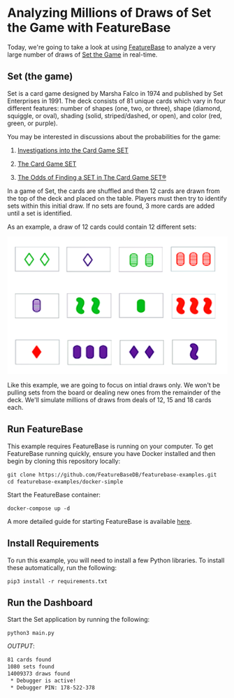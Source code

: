 # Analyzing Millions of Draws of Set the Game with FeatureBase 
Today, we're going to take a look at using [FeatureBase](https://featurebase.com/) to analyze a very large number of draws of [Set the Game](https://en.wikipedia.org/wiki/Set_(card_game)) in real-time.

## Set (the game)
Set is a card game designed by Marsha Falco in 1974 and published by Set Enterprises in 1991. The deck consists of 81 unique cards which vary in four different features: number of shapes (one, two, or three), shape (diamond, squiggle, or oval), shading (solid, striped/dashed, or open), and color (red, green, or purple). 

You may be interested in discussions about the probabilities for the game:

1. [Investigations into the Card Game SET](https://www.setgame.com/sites/default/files/teacherscorner/SETPROOF.pdf)

1. [The Card Game SET](http://homepages.warwick.ac.uk/staff/D.Maclagan/papers/set.pdf)

1. [The Odds of Finding a SET in The Card Game SET®](http://norvig.com/SET.html)

In a game of Set, the cards are shuffled and then 12 cards are drawn from the top of the deck and placed on the table. Players must then try to identify sets within this initial draw. If no sets are found, 3 more cards are added until a set is identified. 

As an example, a draw of 12 cards could contain 12 different sets:

![sets](https://raw.githubusercontent.com/FeatureBaseDB/featurebase-examples/main/bigdata-set/static/setdraw.png)

Like this example, we are going to focus on intial draws only. We won't be pulling sets from the board or dealing new ones from the remainder of the deck. We'll simulate millions of draws from deals of 12, 15 and 18 cards each.

## Run FeatureBase
This example requires FeatureBase is running on your computer. To get FeatureBase running quickly, ensure you have Docker installed and then begin by cloning this repository locally:

```
git clone https://github.com/FeatureBaseDB/featurebase-examples.git
cd featurebase-examples/docker-simple
```

Start the FeatureBase container:

```
docker-compose up -d
```

A more detailed guide for starting FeatureBase is available [here](https://github.com/FeatureBaseDB/featurebase-examples/tree/main/docker-simple#readme).

## Install Requirements
To run this example, you will need to install a few Python libraries. To install these automatically, run the following:

```
pip3 install -r requirements.txt
```

## Run the Dashboard
Start the Set application by running the following:

```
python3 main.py
```

*OUTPUT*:
```
81 cards found
1080 sets found
14009373 draws found
 * Debugger is active!
 * Debugger PIN: 178-522-378
```


